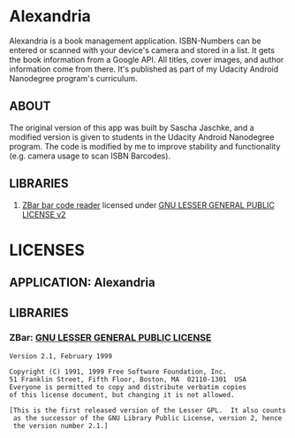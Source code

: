 # Alexandria
Alexandria is a book management application. ISBN-Numbers can be entered or scanned with your
device's camera and stored in a list. It gets the book information from a Google API. All titles,
cover images, and author information come from there. It's published as part of my Udacity Android
Nanodegree program's curriculum.

## ABOUT
The original version of this app was built by Sascha Jaschke, and a modified version is given to
students in the Udacity Android Nanodegree program. The code is modified by me to improve stability
and functionality (e.g. camera usage to scan ISBN Barcodes).

## LIBRARIES
1.  [ZBar bar code reader][1] licensed under [GNU LESSER GENERAL PUBLIC LICENSE v2][1]

# LICENSES
## APPLICATION: Alexandria

## LIBRARIES
### ZBar: [GNU LESSER GENERAL PUBLIC LICENSE][2]
    Version 2.1, February 1999

    Copyright (C) 1991, 1999 Free Software Foundation, Inc.
    51 Franklin Street, Fifth Floor, Boston, MA  02110-1301  USA
    Everyone is permitted to copy and distribute verbatim copies
    of this license document, but changing it is not allowed.

    [This is the first released version of the Lesser GPL.  It also counts
     as the successor of the GNU Library Public License, version 2, hence
     the version number 2.1.]

[1]:    http://sourceforge.net/projects/zbar/
[2]:    http://www.gnu.org/licenses/lgpl-2.1.html

